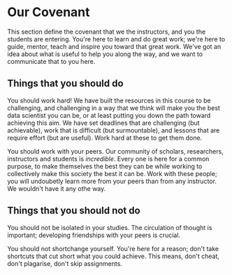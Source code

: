 # Our Covenant

This section define the covenant that we the instructors, and you the students are entering. You're here to learn and do great work; we're here to guide, mentor, teach and inspire you toward that great work. We've got an idea about what is useful to help you along the way, and we want to communicate that to you here.

## Things that you should do

You should work hard! We have built the resources in this course to be challenging, and challenging in a way that we think will make you the best data scientist you can be, or at least putting you down the path toward achieving this aim. We have set deadlines that are challenging (but achievable), work that is difficult (but surmountable), and lessons that are require effort (but are useful). Work hard at these to get them done.

You should work with your peers. Our community of scholars, researchers, instructors and students is *incredible*. Every one is here for a common purpose, to make themselves the best they can be while working to collectively make this society the best it can be. Work with these people; you will undoubetly learn more from your peers than from any instructor. We wouldn't have it any othe way. 

## Things that you should not do

You should not be isolated in your studies. The circulation of thought is important; developing friendships with your peers is crucial.

You should not shortchange yourself. You're here for a reason; don't take shortcuts that cut short what you could achieve. This means, don't cheat, don't plagarise, don't skip assignments. 
